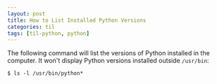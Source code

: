 ```yaml
---
layout: post
title: How to List Installed Python Versions
categories: til
tags: [til-python, python]
---
```


The following command will list the versions of Python installed in the
computer. It won't display Python versions installed outside `/usr/bin`:
```
$ ls -l /usr/bin/python*
```
